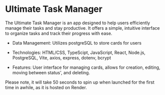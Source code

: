 # Ultimate Task Manager
The Ultimate Task Manager is an app designed to help users efficiently manage their tasks and stay productive. It offers a simple, intuitive interface to organize tasks and track their progress with ease.

- Data Management:
Utilizes postgreSQL to store cards for users

- Technologies:
HTML/CSS, TypeScipt, JavaScript, React, Node.js, PostgreSQL, Vite, axios, express, dotenv, bcrypt

- Features:
User interface for managing cards, allows for creation, editing, moving between status', and deleting.

Please note, it will take 50 seconds to spin up when launched for the first time in awhile, as it is hosted on Render.



